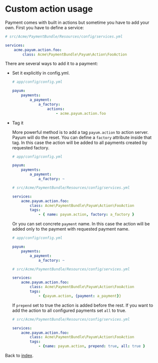 # Custom action usage

Payment comes with built in actions but sometime you have to add your own. First you have to define a service:

```yaml
# src/Acme/PaymentBundle/Resources/config/services.yml

services:
    acme.payum.action.foo:
        class: Acme\PaymentBundle\Payum\Action\FooAction
```

There are several ways to add it to a payment:

* Set it explicitly in config.yml. 

    ```yaml
    # app/config/config.yml

    payum:
        payments:
            a_payment:
                a_factory:
                    actions:
                        - acme.payum.action.foo
    ```

* Tag it

    
    More powerful method is to add a tag `payum.action` to action server. Payum will do the reset.
    You can define a `factory` attribute inside that tag. 
    In this case the action will be added to all payments created by requested factory.
 
    ```yaml
    # app/config/config.yml

    payum:
        payments:
            a_payment:
                a_factory: ~
    ```

    ```yaml
    # src/Acme/PaymentBundle/Resources/config/services.yml

    services:
        acme.payum.action.foo:
            class: Acme\PaymentBundle\Payum\Action\FooAction
            tags:
                - { name: payum.action, factory: a_factory }

    ```

    Or you can set concrete `payment` name. 
    In this case the action will be added only to the payment with requested payment name.

    ```yaml
    # app/config/config.yml

    payum:
        payments:
            a_payment:
                a_factory: ~
    ```

    ```yaml
    # src/Acme/PaymentBundle/Resources/config/services.yml

    services:
        acme.payum.action.foo:
            class: Acme\PaymentBundle\Payum\Action\FooAction
            tags:
                - {payum.action, {payment: a_payment}}
    ```

    If `prepend` set to true the action is added before the rest. 
    If you want to add the action to all configured payments set `all` to true.

    ```yaml
    # src/Acme/PaymentBundle/Resources/config/services.yml

    services:
        acme.payum.action.foo:
            class: Acme\PaymentBundle\Payum\Action\FooAction
            tags:
                - {name: payum.action, prepend: true, all: true }
    ```

Back to [index](index.md).
